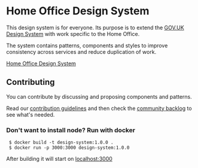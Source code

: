 # Home Office Design System

This design system is for everyone. Its purpose is to extend the [GOV.UK Design System](https://design-system.service.gov.uk/) with work specific to the Home Office. 

The system contains patterns, components and styles to improve consistency across services and reduce duplication of work.

[Home Office Design System](https://home-office-digital-patterns.herokuapp.com/patterns)

## Contributing

You can contribute by discussing and proposing components and patterns.

Read our [contribution guidelines](https://github.com/UKHomeOffice/design-system/blob/master/CONTRIBUTING.md) and then check the [community backlog](https://github.com/UKHomeOffice/design-system/projects/1) to see what's needed.

### Don't want to install node? Run with docker

     $ docker build -t design-system:1.0.0 .
     $ docker run -p 3000:3000 design-system:1.0.0

After building it will start on [localhost:3000](http://localhost:3000)

